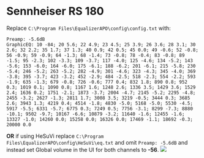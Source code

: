 # Sennheiser RS 180
Replace `C:\Program Files\EqualizerAPO\config\config.txt` with:
```
Preamp: -5.6dB
GraphicEQ: 10 -84; 20 5.6; 22 4.9; 23 4.5; 25 3.9; 26 3.6; 28 3.1; 30 2.6; 32 2.2; 35 1.7; 37 1.3; 40 0.9; 42 0.5; 45 0.0; 49 -0.6; 52 -0.8; 56 -0.9; 59 -0.9; 64 -1.3; 68 -1.4; 73 -0.8; 78 -0.4; 83 -0.8; 89 -1.5; 95 -2.3; 102 -3.3; 109 -3.7; 117 -4.0; 125 -4.6; 134 -5.2; 143 -5.6; 153 -6.0; 164 -6.0; 175 -6.1; 188 -6.2; 201 -6.1; 215 -5.8; 230 -5.4; 246 -5.2; 263 -5.2; 282 -4.9; 301 -4.6; 323 -4.3; 345 -4.0; 369 -3.8; 395 -3.7; 423 -3.2; 452 -2.9; 484 -2.5; 518 -2.3; 554 -2.2; 593 -1.9; 635 -1.3; 679 -0.8; 726 -0.6; 777 0.4; 832 1.8; 890 0.8; 952 0.3; 1019 0.1; 1090 0.8; 1167 1.6; 1248 2.6; 1336 3.5; 1429 3.6; 1529 2.4; 1636 0.2; 1751 -2.1; 1873 -3.7; 2004 -4.7; 2145 -5.2; 2295 -4.8; 2455 -3.2; 2627 -1.3; 2811 1.7; 3008 3.5; 3219 -0.5; 3444 0.3; 3685 2.6; 3943 1.3; 4219 0.4; 4514 -1.8; 4830 -5.0; 5168 -5.0; 5530 -4.5; 5917 -5.5; 6331 -5.7; 6775 0.3; 7249 0.5; 7756 -3.1; 8299 -7.3; 8880 -10.1; 9502 -9.7; 10167 -6.6; 10879 -3.2; 11640 -1.6; 12455 -1.6; 13327 -1.0; 14260 0.0; 15258 0.0; 16326 0.0; 17469 -1.1; 18692 -0.3; 20000 0.0
```
**OR** if using HeSuVi replace `C:\Program Files\EqualizerAPO\config\HeSuVi\eq.txt` and omit `Preamp: -5.6dB` and instead set Global volume in the UI for both channels to **-56**.
![](https://raw.githubusercontent.com/jaakkopasanen/AutoEq/master/results/Sonoma%20Model%20One/headphoncecom/onear/Sennheiser%20RS%20180/Sennheiser%20RS%20180.png)